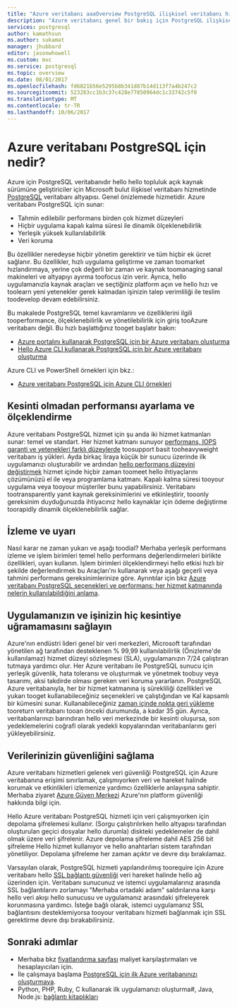 ```yaml
---
title: "Azure veritabanı aaaOverview PostgreSQL ilişkisel veritabanı hizmeti için | Microsoft Docs"
description: "Azure veritabanı genel bir bakış için PostgreSQL ilişkisel veritabanı hizmeti sağlar."
services: postgresql
author: kamathsun
ms.author: sukamat
manager: jhubbard
editor: jasonwhowell
ms.custom: mvc
ms.service: postgresql
ms.topic: overview
ms.date: 08/01/2017
ms.openlocfilehash: fd6821b56e5295b8b341d87b14d113f7a4b247c2
ms.sourcegitcommit: 523283cc1b3c37c428e77850964dc1c33742c5f0
ms.translationtype: MT
ms.contentlocale: tr-TR
ms.lasthandoff: 10/06/2017
---
```

# <a name="what-is-azure-database-for-postgresql"></a>Azure veritabanı PostgreSQL için nedir?

Azure için PostgreSQL veritabanıdır hello hello topluluk açık kaynak sürümüne geliştiriciler için Microsoft bulut ilişkisel veritabanı hizmetinde [PostgreSQL](https://www.postgresql.org/) veritabanı altyapısı. Genel önizlemede hizmetidir. Azure veritabanı PostgreSQL için sunar:
- Tahmin edilebilir performans birden çok hizmet düzeyleri
- Hiçbir uygulama kapalı kalma süresi ile dinamik ölçeklenebilirlik
- Yerleşik yüksek kullanılabilirlik
- Veri koruma

Bu özellikler neredeyse hiçbir yönetim gerektirir ve tüm hiçbir ek ücret sağlanır. Bu özellikler, hızlı uygulama geliştirme ve zaman toomarket hızlandırmaya, yerine çok değerli bir zaman ve kaynak toomanaging sanal makineleri ve altyapıyı ayırma toofocus izin verir. Ayrıca, hello uygulamanızla kaynak araçları ve seçtiğiniz platform açın ve hello hızı ve toolearn yeni yetenekler gerek kalmadan işinizin talep verimliliği ile teslim toodevelop devam edebilirsiniz. 

Bu makalede PostgreSQL temel kavramlarını ve özelliklerini ilgili tooperformance, ölçeklenebilirlik ve yönetilebilirlik için giriş tooAzure veritabanı değil. Bu hızlı başlattığınız tooget başlatır bakın:

- [Azure portalını kullanarak PostgreSQL için bir Azure veritabanı oluşturma](quickstart-create-server-database-portal.md)
- [Hello Azure CLI kullanarak PostgreSQL için bir Azure veritabanı oluşturma](quickstart-create-server-database-azure-cli.md)

Azure CLI ve PowerShell örnekleri için bkz.:

- [Azure veritabanı PostgreSQL için Azure CLI örnekleri](./sample-scripts-azure-cli.md)

## <a name="adjust-performance-and-scale-without-downtime"></a>Kesinti olmadan performansı ayarlama ve ölçeklendirme

Azure veritabanı PostgreSQL hizmet için şu anda iki hizmet katmanları sunar: temel ve standart. Her hizmet katmanı sunuyor [performans, IOPS garanti ve yetenekleri farklı düzeylerde](concepts-service-tiers.md) toosupport basit tooheavyweight veritabanı iş yükleri. Ayda birkaç liraya küçük bir sunucu üzerinde ilk uygulamanızı oluşturabilir ve ardından [hello performans düzeyini değiştirmek](scripts/sample-scale-server-up-or-down.md) hizmet içinde hiçbir zaman toomeet hello ihtiyaçlarını çözümünüzü el ile veya programlama katmanı. Kapalı kalma süresi tooyour uygulama veya tooyour müşteriler bunu yapabilirsiniz. Veritabanı tootransparently yanıt kaynak gereksinimlerini ve etkinleştirir, tooonly gereksinim duyduğunuzda ihtiyacınız hello kaynaklar için ödeme değiştirme toorapidly dinamik ölçeklenebilirlik sağlar.

## <a name="monitoring-and-alerting"></a>İzleme ve uyarı
Nasıl karar ne zaman yukarı ve aşağı toodial? Merhaba yerleşik performans izleme ve işlem birimleri temel hello performans değerlendirmeleri birlikte özellikleri, uyarı kullanın. İşlem birimleri ölçeklendirmeyi hello etkisi hızlı bir şekilde değerlendirmek bu Araçları'nı kullanarak veya aşağı geçerli veya tahmini performans gereksinimlerinize göre. Ayrıntılar için bkz [Azure veritabanı PostgreSQL seçenekleri ve performans: her hizmet katmanında nelerin kullanılabildiğini anlama](./concepts-service-tiers.md).

## <a name="keep-your-app-and-business-running"></a>Uygulamanızın ve işinizin hiç kesintiye uğramamasını sağlayın
Azure'nın endüstri lideri genel bir veri merkezleri, Microsoft tarafından yönetilen ağ tarafından desteklenen % 99,99 kullanılabilirlik (Önizleme'de kullanılamaz) hizmet düzeyi sözleşmesi (SLA), uygulamanızın 7/24 çalıştıran tutmaya yardımcı olur. Her Azure veritabanı ile PostgreSQL sunucu için yerleşik güvenlik, hata toleransı ve oluşturmak ve yönetmek toobuy veya tasarımı, aksi takdirde olması gereken veri koruma yararlanın. PostgreSQL Azure veritabanıyla, her bir hizmet katmanına iş sürekliliği özellikleri ve yukarı tooget kullanabileceğiniz seçenekleri ve çalıştığından ve Kal kapsamlı bir kümesini sunar. Kullanabileceğiniz [zaman içinde nokta geri yükleme](howto-restore-server-portal.md) tooreturn veritabanı tooan önceki durumunda, a kadar 35 gün. Ayrıca, veritabanlarınızı barındıran hello veri merkezinde bir kesinti oluşursa, son yedeklemelerini coğrafi olarak yedekli kopyalarından veritabanlarını geri yükleyebilirsiniz.

## <a name="secure-your-data"></a>Verilerinizin güvenliğini sağlama
Azure veritabanı hizmetleri gelenek veri güvenliği PostgreSQL için Azure veritabanına erişimi sınırlamak, çalışmıyorken veri ve hareket halinde korumak ve etkinlikleri izlemenize yardımcı özelliklerle anlayışına sahiptir. Merhaba ziyaret [Azure Güven Merkezi](https://www.microsoft.com/TrustCenter/Security/default.aspx) Azure'nın platform güvenliği hakkında bilgi için.

Hello Azure veritabanı PostgreSQL hizmeti için veri çalışmıyorken için depolama şifrelemesi kullanır. (Sorgu çalıştırılırken hello altyapısı tarafından oluşturulan geçici dosyalar hello durumla) diskteki yedeklemeler de dahil olmak üzere veri şifrelenir. Azure depolama şifreleme dahil AES 256 bit şifreleme Hello hizmet kullanıyor ve hello anahtarları sistem tarafından yönetiliyor. Depolama şifreleme her zaman açıktır ve devre dışı bırakılamaz.

Varsayılan olarak, PostgreSQL hizmeti yapılandırılmış toorequire için Azure veritabanı hello [SSL bağlantı güvenliği](./concepts-ssl-connection-security.md) veri hareket halinde hello ağ üzerinden için. Veritabanı sunucunuz ve istemci uygulamalarınız arasında SSL bağlantılarını zorlamayı "Merhaba ortadaki adam" saldırılarına karşı hello veri akışı hello sunucusu ve uygulamanız arasındaki şifreleyerek korunmasına yardımcı.  İsteğe bağlı olarak, istemci uygulamanız SSL bağlantısını desteklemiyorsa tooyour veritabanı hizmeti bağlanmak için SSL gerektirme devre dışı bırakabilirsiniz.

## <a name="next-steps"></a>Sonraki adımlar
- Merhaba bkz [fiyatlandırma sayfası](https://azure.microsoft.com/pricing/details/postgresql/) maliyet karşılaştırmaları ve hesaplayıcıları için.
- İle çalışmaya başlama [PostgreSQL için ilk Azure veritabanınızı oluşturmaya](./quickstart-create-server-database-portal.md).
- Python, PHP, Ruby, C kullanarak ilk uygulamanızı oluşturma\#, Java, Node.js: [bağlantı kitaplıkları](./concepts-connection-libraries.md)
